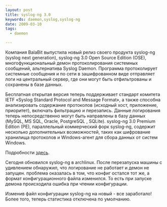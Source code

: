 ```yaml
--- 
layout: post
title: syslog-ng 3.0
keywords: daemon,syslog,syslog-ng
date: 2009-03-10
tags:
  - daemon

---
```

Компания BalaBit выпустила новый релиз своего продукта syslog-ng (syslog next generation), syslog-ng 3.0 Open Source Edition (OSE), многофункциональный демон протоколирования системных сообщений, альтернатива Syslog Daemon. Программа протоколирует системные сообщения и по сети в зашифрованном виде отправляет логи на центральный сервер, где они могут быть отфильтрованы и сохранены в базе данных.

Бесплатная открытая версия теперь поддерживает стандарт комитета IETF «Syslog Standard Protocol and Message Format», а также способна анализировать содержание протоколов (исходный хост, приложение, приоритет), включать фильтрацию и перезапись. Данные логирования теперь непосредственно могут быть направлены в базу данных (MySQL, MS SQL, Oracle, PostgreSQL , SQLite). syslog-ng 3.0 Premium Edition (PE), параллельный коммерческий форк syslog-ng, содержит несколько дополнительных возможностей, таких как шифрование хранилища протоколов и Windows-агент для сбора данных от систем Windows.

Подробности  <a href="http://www.h-online.com/open/Open-Source-Edition-of-syslog-ng-3-0-released--/news/112811" rel="nofollow">здесь</a>.

Сегодня обновился syslog-ng в archlinux. После перезапуска машины с удивлением обнаружил, что логирование не работает и демон не запущен. проблема оказалась в том, что конфиг остался тот же, а формат конфигурационного файла изменился. То есть при запуске демона происходила ошибка при чтении конфигурации.

Изменив файл конфигурации syslog-ng на новый - все заработало! Более того, теперь статистика отключена по умолчанию.
